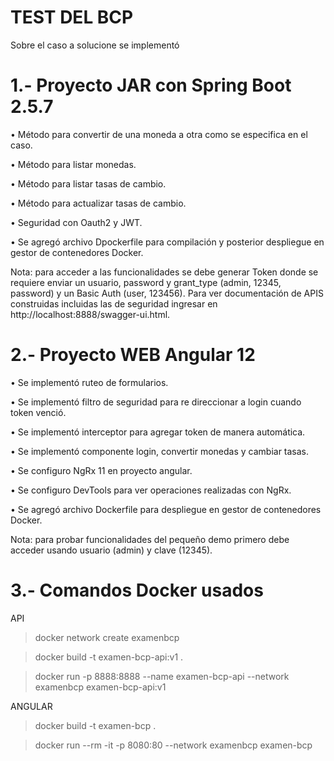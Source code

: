 # TEST DEL BCP
Sobre el caso a solucione se implementó

# 1.- Proyecto JAR con Spring Boot 2.5.7

•	Método para convertir de una moneda a otra como se especifica en el caso.

•	Método para listar monedas.

•	Método para listar tasas de cambio.

•	Método para actualizar tasas de cambio.

•	Seguridad con Oauth2 y JWT.

•	Se agregó archivo Dpockerfile para compilación y posterior despliegue en gestor de contenedores Docker.

Nota: para acceder a las funcionalidades se debe generar Token donde se requiere enviar un usuario, password y grant_type (admin, 12345, password) y un Basic Auth (user, 123456).
Para ver documentación de APIS construidas incluidas las de seguridad ingresar en http://localhost:8888/swagger-ui.html.

# 2.- Proyecto WEB Angular 12

•	Se implementó ruteo de formularios.

•	Se implementó filtro de seguridad para re direccionar a login cuando token venció.

•	Se implementó interceptor para agregar token de manera automática.

•	Se implementó componente login, convertir monedas y cambiar tasas.

•	Se configuro NgRx 11 en proyecto angular.

•	Se configuro DevTools para ver operaciones realizadas con NgRx.

•	Se agregó archivo Dockerfile para despliegue en gestor de contenedores Docker.

Nota: para probar funcionalidades del pequeño demo primero debe  acceder usando usuario (admin) y clave (12345).

# 3.- Comandos Docker usados

API 

>docker network create examenbcp

>docker build -t examen-bcp-api:v1 .

>docker run -p 8888:8888 --name examen-bcp-api --network examenbcp examen-bcp-api:v1

ANGULAR

>docker build -t examen-bcp .

>docker run --rm -it -p 8080:80 --network examenbcp examen-bcp
